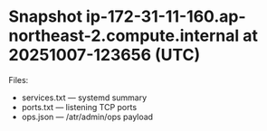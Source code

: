 # Snapshot ip-172-31-11-160.ap-northeast-2.compute.internal at 20251007-123656 (UTC)
Files:
- services.txt — systemd summary
- ports.txt — listening TCP ports
- ops.json — /atr/admin/ops payload
